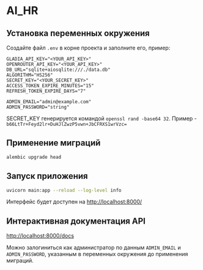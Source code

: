 # AI_HR

## Установка переменных окружения

Создайте файл `.env` в корне проекта и заполните его, пример:

```env
GLADIA_API_KEY="<YOUR_API_KEY>"
OPENROUTER_API_KEY="<YOUR_API_KEY>"
DB_URL="sqlite+aiosqlite:///./data.db"
ALGORITHM="HS256"
SECRET_KEY="<YOUR_SECRET_KEY>"
ACCESS_TOKEN_EXPIRE_MINUTES="15"
REFRESH_TOKEN_EXPIRE_DAYS="7"

ADMIN_EMAIL="admin@example.com"
ADMIN_PASSWORD="string"
````

SECRET_KEY генерируется командой `openssl rand -base64 32`. Пример - `b66LtTr+Feyd2lr+DuHJlZwzP5vwn+JbCFRXS1wrVzc=`


## Применение миграций

```bash
alembic upgrade head
```

## Запуск приложения

```bash
uvicorn main:app --reload --log-level info
```

Интерфейс будет доступен на [http://localhost:8000/](http://localhost:8000/)

## Интерактивная документация API

[http://localhost:8000/docs](http://localhost:8000/docs)

Можно залогиниться как администратор по данным `ADMIN_EMAIL` и `ADMIN_PASSWORD`, указанным в переменных окружения до применения миграций.